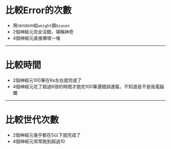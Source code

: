 # 比較Error的次數

* 用random給`weight`跟`biases`
* 2個神經元完全沒錯，堪稱神奇
* 4個神經元直接爆噴一堆

---

# 比較時間

* 2個神經元100筆在6s左右就完成了
* 4個神經元花了超過6倍的時間才跑完100筆還錯誤連篇，不知道是不是我電腦爛

---

# 比較世代次數

* 2個神經元幾乎都在5以下就完成了
* 4個神經元常常跑到超過10